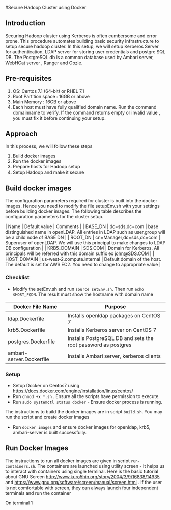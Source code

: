 #Secure Hadoop Cluster using Docker

## Introduction

Securing Hadoop cluster using Kerberos is often cumbersome and error prone. This procedure 
automates building basic security infrastructure to setup secure hadoop cluster. In this setup, we will setup 
Kerberos Server for authentication, LDAP server for storing user credentials and postgre SQL DB. The PostgreSQL db 
is a common database used by Ambari server, WebHCat server , Ranger and Oozie. 

## Pre-requisites

1. OS: Centos 7.1 (64-bit) or RHEL 7.1 
2. Root Partition space : 16GB or above
3. Main Memory : 16GB or above 
4. Each host must have fully qualified domain name. Run the command domainname to verify. 
If the command returns empty or invalid value , you must fix it before continuing your setup. 

## Approach 

In this process, we will follow these steps 

1. Build docker images 
2. Run the docker images 
3. Prepare hosts for Hadoop setup
4. Setup Hadoop and make it secure

## Build docker images

 The configuration parameters required for cluster is built into the docker 
images. Hence you need to modify the file setupEnv.sh with your settings before building docker images. 
The following table describes the configuration parameters for the cluster setup. 

| Name  |  Default value | Comments |
| BASE_DN | dc=sds,dc=com | base distinguished name in openLDAP. All entries in LDAP such as user,group will be a child node of BASE DN |
| ROOT_DN | cn=Manager,dc=sds,dc=com | Superuser of openLDAP. We will use this principal to make changes to LDAP DB configuration |
| KRB5_DOMAIN | SDS.COM | Domain for Kerberos. All principals will be referred with this domain suffix ex john@SDS.COM |
| HOST_DOMAIN | us-west-2.compute.internal | Default domain of the host. The default is set for AWS EC2. You need to change to appropriate value |

### Checklist 

* Modify the setEnv.sh and run `source setEnv.sh`. Then run  `echo $HOST_FQDN`.
The result must show the hostname with domain name 


| Docker File Name | Purpose |
| --- | --- |
| ldap.Dockerfile | Installs openldap packages on CentOS 7 |
| krb5.Dockerfile | Installs Kerberos server on CentOS 7 |
| postgres.Dockerfile | Installs PostgreSQL DB and sets the root password as postgres | 
| ambari-server.Dockerfile | Installs Ambari server, kerberos clients  | 

### Setup 

* Setup Docker on Centos7 using https://docs.docker.com/engine/installation/linux/centos/
* Run `chmod +x *.sh` . Ensure all the scripts have permission to execute. 
* Run `sudo systemctl status docker` - Ensure docker process is running.
 
The instructions to build the docker images are in script `build.sh`. 
You may run the script and create docker images

* Run `docker images` and ensure docker images for openldap, krb5, ambari-server is built successfully. 

## Run Docker Images 

The instructions to run all docker images are given in script `run-containers.sh`. 
The containers are launched using utility  screen - It helps us to interact with containers using single terminal. 
Here is the basic tutorial about GNU Screen http://www.kuro5hin.org/story/2004/3/9/16838/14935 and
https://www.gnu.org/software/screen/manual/screen.html . 
If the user is not comfortable with screen, they can always launch four independent terminals and run the container

 On terminal 1 
 


